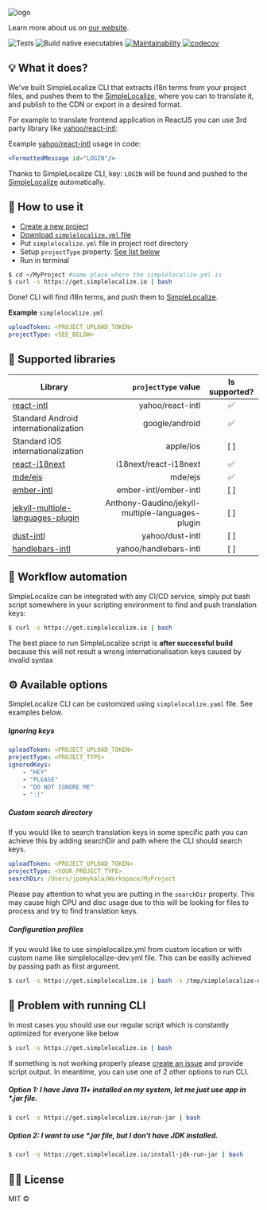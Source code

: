 ![logo](https://simplelocalize.io/public/github-banner-cli.png)

Learn more about us on [our website](https://simplelocalize.io).

![Tests](https://github.com/simplelocalize/simplelocalize-cli/workflows/Run%20Tests/badge.svg)
![Build native executables](https://github.com/simplelocalize/simplelocalize-cli/workflows/Build%20executables/badge.svg?branch=master)
[![Maintainability](https://api.codeclimate.com/v1/badges/af2f6a7680929a8dba41/maintainability)](https://codeclimate.com/github/simplelocalize/simplelocalize-cli/maintainability)
[![codecov](https://codecov.io/gh/simplelocalize/simplelocalize-cli/branch/master/graph/badge.svg)](https://codecov.io/gh/simplelocalize/simplelocalize-cli)

## 💡 What it does?

We've built SimpleLocalize CLI that extracts i18n terms from your project files, and pushes them to the [SimpleLocalize](https://app.simplelocalize.io), where you can to translate it, and publish to the CDN or export in a desired format.

For example to translate frontend application in ReactJS you can use 3rd party library like [yahoo/react-intl](https://github.com/yahoo/react-intl):

Example [yahoo/react-intl](https://github.com/yahoo/react-intl) usage in code:
```jsx
<FormattedMessage id="LOGIN"/>
```

Thanks to SimpleLocalize CLI, key: `LOGIN`  will be found and pushed to the [SimpleLocalize](https://app.simplelocalize.io) automatically.

## 🚀 How to use it

* [Create a new project](https://app.simplelocalize.io/dashboard)
* [Download `simplelocalize.yml` file](https://i.imgur.com/7LFtHeG.png)
* Put `simplelocalize.yml` file in project root directory
* Setup `projectType` property. [See list below](https://github.com/simplelocalize/simplelocalize-cli#-supported-libraries)
* Run in terminal

```bash
$ cd ~/MyProject #same place where the simplelocalize.yml is
$ curl -s https://get.simplelocalize.io | bash
```

Done! CLI will find i18n terms, and push them to [SimpleLocalize](https://app.simplelocalize.io).

**Example** `simplelocalize.yml`

```yaml
uploadToken: <PROJECT_UPLOAD_TOKEN>
projectType: <SEE_BELOW>
```

## 🔌 Supported libraries

| Library | `projectType` value | Is supported? | 
| ------------- |-------------:|:----:|
| [react-intl](https://github.com/yahoo/react-intl)      | yahoo/react-intl | ✅
| Standard Android internationalization | google/android      |    ✅ |
| Standard iOS internationalization | apple/ios      |    [ ] |
| [react-i18next](https://github.com/i18next/react-i18next) | i18next/react-i18next      |    ✅ |
| [mde/ejs](https://github.com/mde/ejs) | mde/ejs | ✅ |
| [ember-intl](https://github.com/ember-intl/ember-intl) | ember-intl/ember-intl      |    [ ] |
| [jekyll-multiple-languages-plugin](https://github.com/Anthony-Gaudino/jekyll-multiple-languages-plugin)      | Anthony-Gaudino/jekyll-multiple-languages-plugin      |   [ ] |
| [dust-intl](https://github.com/yahoo/dust-intl) | yahoo/dust-intl      |    [ ] |
| [handlebars-intl](https://github.com/yahoo/handlebars-intl) | yahoo/handlebars-intl      |    [ ] |


## 🤖 Workflow automation

SimpleLocalize can be integrated with any CI/CD service, simply put bash script somewhere in your scripting environment to find and push translation keys:

```bash
$ curl -s https://get.simplelocalize.io | bash
```
The best place to run SimpleLocalize script is **after successful build** because this will not result a wrong internationalisation keys caused by invalid syntax

## ⚙️ Available options
SimpleLocalize CLI can be customized using `simplelocalize.yaml` file. See examples below.

##### Ignoring keys

```yaml
uploadToken: <PROJECT_UPLOAD_TOKEN>
projectType: <PROJECT_TYPE>
ignoredKeys:
    - "HEY"
    - "PLEASE"
    - "DO NOT IGNORE ME"
    - ":("
```

##### Custom search directory
If you would like to search translation keys in some specific path you  can achieve this by adding searchDir and path where the CLI should search keys.

```yaml
uploadToken: <PROJECT_UPLOAD_TOKEN>
projectType: <YOUR_PROJECT_TYPE>
searchDir: /Users/jpomykala/Workspace/MyProject
```
Please pay attention to what you are putting in the `searchDir` property. This may cause high CPU and disc usage due to this will be looking for files to process and try to find translation keys.

##### Configuration profiles
If you would like to use simplelocalize.yml from custom location or with custom name like simplelocalize-dev.yml file. This can be easilly achieved by passing path as first argument.

```bash
$ curl -s https://get.simplelocalize.io | bash -s /tmp/simplelocalize-dev.yml
```

## 🤯 Problem with running CLI

In most cases you should use our regular script which is constantly optimized for everyone like below
```bash
$ curl -s https://get.simplelocalize.io | bash
```
If something is not working properly please [create an issue](https://github.com/simplelocalize/simplelocalize-cli/issues/new) and provide script output. In meantime, you can use one of 2 other options to run CLI.


##### Option 1: I have Java 11+ installed on my system, let me just use app in *.jar file. 
```bash
$ curl -s https://get.simplelocalize.io/run-jar | bash
```

##### Option 2: I want to use *.jar file, but I don't have JDK installed.
```bash
$ curl -s https://get.simplelocalize.io/install-jdk-run-jar | bash
```


## 👩‍⚖️ License

MIT © 

